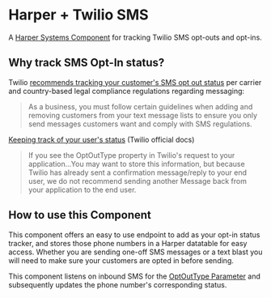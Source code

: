 # Harper + Twilio SMS 
A [Harper Systems Component](https://docs.harperdb.io/docs/developers/components) for tracking Twilio SMS opt-outs and opt-ins.

## Why track SMS Opt-In status?
Twilio [recommends tracking your customer's SMS opt out status](https://www.twilio.com/en-us/blog/opt-in-opt-out-text-messages) per carrier and country-based legal compliance regulations regarding messaging:
> As a business, you must follow certain guidelines when adding and removing customers from your text message lists to ensure you only send messages customers want and comply with SMS regulations.

[Keeping track of your user's status](https://www.twilio.com/docs/messaging/tutorials/advanced-opt-out?_gl=1*15g499b*_gcl_au*MjQ1MjAxMDg3LjE3NDk2NTg0NDE.*_ga*MTg2MDM1Nzk5My4xNzM4OTY2MTg5*_ga_RRP8K4M4F3*czE3NTA4NzI0NzEkbzgkZzEkdDE3NTA4NzM1OTckajYwJGwwJGgw#keeping-track-of-your-users-status) (Twilio official docs)
> If you see the OptOutType property in Twilio's request to your application...You may want to store this information, but because Twilio has already sent a confirmation message/reply to your end user, we do not recommend sending another Message back from your application to the end user.

## How to use this Component
This component offers an easy to use endpoint to add as your opt-in status tracker, and stores those phone numbers in a Harper datatable for easy access. Whether you are sending one-off SMS messages or a text blast you will need to make sure your customers are opted in before sending.

This component listens on inbound SMS for the [OptOutType Parameter](https://help.twilio.com/articles/31560110671259-How-to-Track-Opt-Out-Opt-In-and-Help-Messages-Using-the-OptOutType-Parameter) and subsequently updates the phone number's corresponding status.

